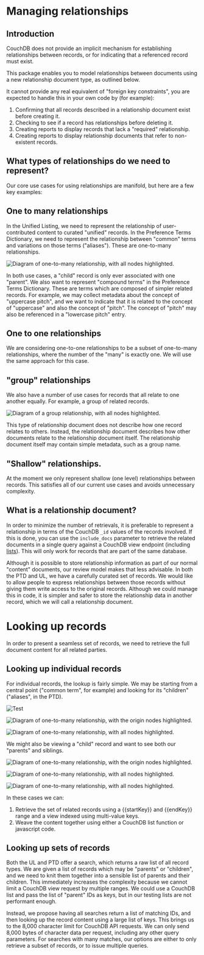 # Managing relationships

## Introduction

CouchDB does not provide an implicit mechanism for establishing relationships between records, or for indicating that a referenced record must exist.

This package enables you to model relationships between documents using a new relationship document type, as outlined below.

It cannot provide any real equivalent of "foreign key constraints", you are expected to handle this in your own code by (for example):

1. Confirming that all records described in a relationship document exist before creating it.
2. Checking to see if a record has relationships before deleting it.
3. Creating reports to display records that lack a "required" relationship.
4. Creating reports to display relationship documents that refer to non-existent records.

## What types of relationships do we need to represent?

Our core use cases for using relationships are manifold, but here are a few key examples:

## One to many relationships

In the Unified Listing, we need to represent the relationship of user-contributed content to curated "unified" records.  In the Preference Terms Dictionary, we need to represent the relationship between "common" terms and variations on those terms ("aliases").  These are one-to-many relationships.

![Diagram of one-to-many relationship, with all nodes highlighted.](./images/one-to-many-all-selected.svg)

In both use cases, a "child" record is only ever associated with one "parent".  We also want to represent "compound terms" in the Preference Terms Dictionary.  These are terms which are composed of simpler related records.  For example, we may collect metadata about the concept of "uppercase pitch", and we want to indicate that it is related to the concept of "uppercase" and also the concept of "pitch".  The concept of "pitch" may also be referenced in a "lowercase pitch" entry.

## One to one relationships

We are considering one-to-one relationships to be a subset of one-to-many relationships, where the number of the "many" is exactly one.  We will use the same approach for this case.

## "group" relationships

We also have a number of use cases for records that all relate to one another equally.  For example, a group of related records.

![Diagram of a group relationship, with all nodes highlighted.](./images/group-all-selected.svg)

This type of relationship document does not describe how one record relates to others.  Instead, the relationship document describes how other documents relate to the relationship document itself.  The relationship document itself may contain simple metadata, such as a group name.


## "Shallow" relationships.

At the moment we only represent shallow (one level) relationships between records.  This satisfies all of our current use cases and avoids unnecessary complexity.

## What is a relationship document?

In order to minimize the number of retrievals, it is preferable to represent a relationship in terms of the CouchDB `_id` values of the records involved.  If this is done, you can use the `include_docs` parameter to retrieve the related documents in a single query against a CouchDB view endpoint (including [lists](http://guide.couchdb.org/draft/transforming.html)).  This will only work for records that are part of the same database.

Although it is possible to store relationship information as part of our normal "content" documents, our review model makes that less advisable.  In both the PTD and UL, we have a carefully curated set of records.  We would like to allow people to express relationships between those records without giving them write access to the original records.  Although we could manage this in code, it is simpler and safer to store the relationship data in another record, which we will call a relationship document.

# Looking up records

In order to present a seamless set of records, we need to retrieve the full document content for all related parties.

## Looking up individual records

For individual records, the lookup is fairly simple.  We may be starting from a central point ("common term", for example) and looking for its "children" ("aliases", in the PTD).

![Test](https://raw.githubusercontent.com/the-t-in-rtf/gpii-couch-cushion/master/docs/images/group-all-selected.png)

![Diagram of one-to-many relationship, with the origin nodes highlighted.](./images/one-to-many-orig-selected.svg)

![Diagram of one-to-many relationship, with all nodes highlighted.](./images/one-to-many-all-selected.svg)


We might also be viewing a "child" record and want to see both our "parents" and siblings.

![Diagram of one-to-many relationship, with the origin nodes highlighted.](./images/one-to-many-node-selected.svg)

![Diagram of one-to-many relationship, with all nodes highlighted.](./images/one-to-many-link-selected.svg)

![Diagram of one-to-many relationship, with all nodes highlighted.](./images/one-to-many-all-selected.svg)


In these cases we can:

1. Retrieve the set of related records using a {{startKey}} and {{endKey}} range and a view indexed using multi-value keys.
2. Weave the content together using either a CouchDB list function or javascript code.

## Looking up sets of records

Both the UL and PTD offer a search, which returns a raw list of all record types.  We are given a list of records which may be "parents" or "children", and we need to knit them together into a sensible list of parents and their children.  This immediately increases the complexity because we cannot limit a CouchDB view request by multiple ranges.  We could use a CouchDB list and pass the list of "parent" IDs as keys, but in our testing lists are not performant enough.

Instead, we propose having all searches return a list of matching IDs, and then looking up the record content using a large list of keys.  This brings us to the 8,000 character limit for CouchDB API requests.  We can only send 8,000 bytes of character data per request, including any other query parameters.  For searches with many matches, our options are either to only retrieve a subset of records, or to issue multiple queries.